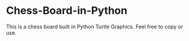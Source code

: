 # Chess-Board-in-Python
This is a chess board built in Python Turtle Graphics.
Feel free to copy or use.
